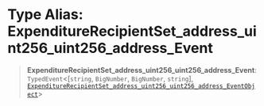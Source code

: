 # Type Alias: ExpenditureRecipientSet\_address\_uint256\_uint256\_address\_Event

> **ExpenditureRecipientSet\_address\_uint256\_uint256\_address\_Event**: `TypedEvent`\<\[`string`, `BigNumber`, `BigNumber`, `string`\], [`ExpenditureRecipientSet_address_uint256_uint256_address_EventObject`](../interfaces/ExpenditureRecipientSet_address_uint256_uint256_address_EventObject.md)\>
